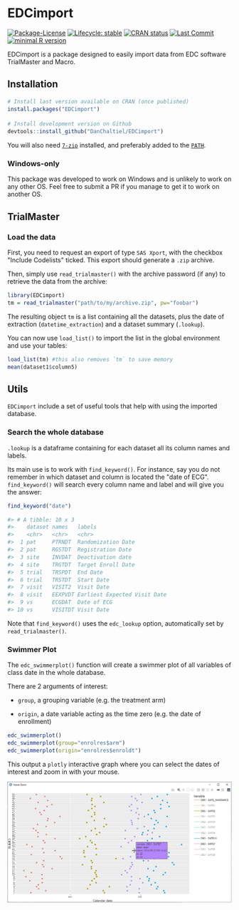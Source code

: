 # EDCimport

<!-- badges: start -->

[![Package-License](http://img.shields.io/badge/license-GPL--3-brightgreen.svg?style=flat)](http://www.gnu.org/licenses/gpl-3.0.html) [![Lifecycle: stable](https://img.shields.io/badge/lifecycle-experimental-blue.svg)](https://lifecycle.r-lib.org/articles/stages.html) [![CRAN status](https://www.r-pkg.org/badges/version/EDCimport)](https://CRAN.R-project.org/package=EDCimport) <!--[![CRAN RStudio mirror downloads](https://cranlogs.r-pkg.org/badges/grand-total/EDCimport?color=blue)](https://r-pkg.org/pkg/EDCimport)  --> [![Last Commit](https://img.shields.io/github/last-commit/DanChaltiel/EDCimport)](https://github.com/DanChaltiel/EDCimport) [![minimal R version](https://img.shields.io/badge/R-%E2%89%A53.1-blue.svg)](https://cran.r-project.org/)

<!-- badges: end -->

EDCimport is a package designed to easily import data from EDC software TrialMaster and Macro.

## Installation

``` r
# Install last version available on CRAN (once published)
install.packages("EDCimport")

# Install development version on Github
devtools::install_github("DanChaltiel/EDCimport")
```

You will also need [`7-zip`](https://www.7-zip.org/download.html) installed, and preferably added to the [`PATH`](https://www.java.com/en/download/help/path.html).

### Windows-only

This package was developed to work on Windows and is unlikely to work on any other OS. Feel free to submit a PR if you manage to get it to work on another OS.

## TrialMaster

### Load the data

First, you need to request an export of type `SAS Xport`, with the checkbox "Include Codelists" ticked. This export should generate a `.zip` archive.

Then, simply use `read_trialmaster()` with the archive password (if any) to retrieve the data from the archive:

``` r
library(EDCimport)
tm = read_trialmaster("path/to/my/archive.zip", pw="foobar")
```

The resulting object `tm` is a list containing all the datasets, plus the date of extraction (`datetime_extraction`) and a dataset summary (`.lookup`).

You can now use `load_list()` to import the list in the global environment and use your tables:

``` r
load_list(tm) #this also removes `tm` to save memory
mean(dataset1$column5)
```

## Utils

`EDCimport` include a set of useful tools that help with using the imported database.

### Search the whole database

`.lookup` is a dataframe containing for each dataset all its column names and labels.

Its main use is to work with `find_keyword()`. For instance, say you do not remember in which dataset and column is located the "date of ECG". `find_keyword()` will search every column name and label and will give you the answer:

``` r
find_keyword("date")
```

``` r
#> # A tibble: 10 x 3
#>    dataset names   labels                      
#>    <chr>   <chr>   <chr>                       
#>  1 pat     PTRNDT  Randomization Date          
#>  2 pat     RGSTDT  Registration Date           
#>  3 site    INVDAT  Deactivation date           
#>  4 site    TRGTDT  Target Enroll Date          
#>  5 trial   TRSPDT  End Date                    
#>  6 trial   TRSTDT  Start Date                  
#>  7 visit   VISIT2  Visit Date                  
#>  8 visit   EEXPVDT Earliest Expected Visit Date
#>  9 vs      ECGDAT  Date of ECG                 
#> 10 vs      VISITDT Visit Date
```

Note that `find_keyword()` uses the `edc_lookup` option, automatically set by `read_trialmaster()`.

### Swimmer Plot

The `edc_swimmerplot()` function will create a swimmer plot of all variables of class date in the whole database.

There are 2 arguments of interest:

-   `group`, a grouping variable (e.g. the treatment arm)

-   `origin`, a date variable acting as the time zero (e.g. the date of enrollment)

``` r
edc_swimmerplot()
edc_swimmerplot(group="enrolres$arm")
edc_swimmerplot(origin="enrolres$enroldt")
```

This output a `plotly` interactive graph where you can select the dates of interest and zoom in with your mouse.

![](man/figures/swimmerplot.png)
